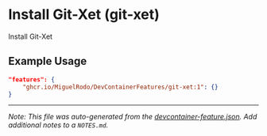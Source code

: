 
# Install Git-Xet (git-xet)

Install Git-Xet

## Example Usage

```json
"features": {
    "ghcr.io/MiguelRodo/DevContainerFeatures/git-xet:1": {}
}
```





---

_Note: This file was auto-generated from the [devcontainer-feature.json](https://github.com/MiguelRodo/DevContainerFeatures/blob/main/src/git-xet/devcontainer-feature.json).  Add additional notes to a `NOTES.md`._
